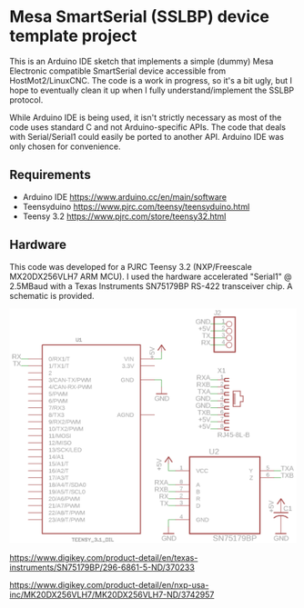 # Mesa SmartSerial (SSLBP) device template project

This is an Arduino IDE sketch that implements a simple (dummy)
Mesa Electronic compatible SmartSerial device accessible from
HostMot2/LinuxCNC. The code is a work in progress, so it's a
bit ugly, but I hope to eventually clean it up when I fully
understand/implement the SSLBP protocol.

While Arduino IDE is being used, it isn't strictly necessary
as most of the code uses standard C and not Arduino-specific
APIs. The code that deals with Serial/Serial1 could easily
be ported to another API. Arduino IDE was only chosen for
convenience.

## Requirements

* Arduino IDE https://www.arduino.cc/en/main/software
* Teensyduino https://www.pjrc.com/teensy/teensyduino.html
* Teensy 3.2 https://www.pjrc.com/store/teensy32.html

## Hardware

This code was developed for a PJRC Teensy 3.2
(NXP/Freescale MX20DX256VLH7 ARM MCU). I used the hardware
accelerated "Serial1" @ 2.5MBaud with a Texas Instruments
SN75179BP RS-422 transceiver chip. A schematic is provided.

![schematic](schematic.png)

https://www.digikey.com/product-detail/en/texas-instruments/SN75179BP/296-6861-5-ND/370233

https://www.digikey.com/product-detail/en/nxp-usa-inc/MK20DX256VLH7/MK20DX256VLH7-ND/3742957

